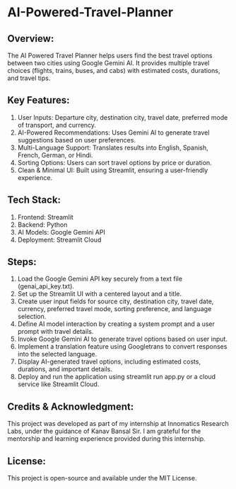 # AI-Powered-Travel-Planner

## Overview:
The AI Powered Travel Planner helps users find the best travel options between two cities using Google Gemini AI. It provides multiple travel choices (flights, trains, buses, and cabs) with estimated costs, durations, and travel tips.

## Key Features:
1. User Inputs: Departure city, destination city, travel date, preferred mode of transport, and currency.
2. AI-Powered Recommendations: Uses Gemini AI to generate travel suggestions based on user preferences.
3. Multi-Language Support: Translates results into English, Spanish, French, German, or Hindi.
4. Sorting Options: Users can sort travel options by price or duration.
5. Clean & Minimal UI: Built using Streamlit, ensuring a user-friendly experience.

## Tech Stack:
1. Frontend: Streamlit
2. Backend: Python
3. AI Models: Google Gemini API
4. Deployment: Streamlit Cloud

## Steps:
1. Load the Google Gemini API key securely from a text file (genai_api_key.txt).
2. Set up the Streamlit UI with a centered layout and a title.
3. Create user input fields for source city, destination city, travel date, currency, preferred travel mode, sorting preference, and language selection.
4. Define AI model interaction by creating a system prompt and a user prompt with travel details.
5. Invoke Google Gemini AI to generate travel options based on user input.
6. Implement a translation feature using Googletrans to convert responses into the selected language.
7. Display AI-generated travel options, including estimated costs, durations, and important details.
8. Deploy and run the application using streamlit run app.py or a cloud service like Streamlit Cloud.

## Credits & Acknowledgment:
This project was developed as part of my internship at Innomatics Research Labs, under the guidance of Kanav Bansal Sir. I am grateful for the mentorship and learning experience provided during this internship.

## License:
This project is open-source and available under the MIT License.
